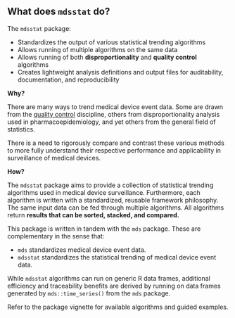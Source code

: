 
<!-- README.md is generated from README.Rmd. Please edit that file -->
What does `mdsstat` do?
-----------------------

The `mdsstat` package:

-   Standardizes the output of various statistical trending algorithms
-   Allows running of multiple algorithms on the same data
-   Allows running of both **disproportionality** and **quality control** algorithms
-   Creates lightweight analysis definitions and output files for auditability, documentation, and reproducibility

**Why?**

There are many ways to trend medical device event data. Some are drawn from the [quality control](https://en.wikipedia.org/wiki/Quality_control) discipline, others from disproportionality analysis used in pharmacoepidemiology, and yet others from the general field of statistics.

There is a need to rigorously compare and contrast these various methods to more fully understand their respective performance and applicability in surveillance of medical devices.

**How?**

The `mdsstat` package aims to provide a collection of statistical trending algorithms used in medical device surveillance. Furthermore, each algorithm is written with a standardized, reusable framework philosophy. The same input data can be fed through multiple algorithms. All algorithms return **results that can be sorted, stacked, and compared.**

This package is written in tandem with the `mds` package. These are complementary in the sense that:

-   `mds` standardizes medical device event data.
-   `mdsstat` standardizes the statistical trending of medical device event data.

While `mdsstat` algorithms can run on generic R data frames, additional efficiency and traceability benefits are derived by running on data frames generated by `mds::time_series()` from the `mds` package.

Refer to the package vignette for available algorithms and guided examples.
